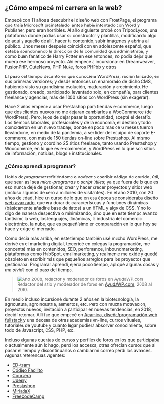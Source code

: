 ## ¿Cómo empecé mi carrera en la web?

Empecé con 11 años a descubrir el diseño web con FrontPage, el programa que traía Microsoft preinstalado; antes había intentado con Word y Publisher, pero eran horribles. Al año siguiente probé con TripodLycos, una plataforma donde podías usar su constructor y plantillas, modificando algo de aquí y aquello de allí, hacer tu contenido, subir imágenes y abrirla al público. Unos meses después coincidí con un adolescente español, que estaba abandonando la dirección de la comunidad que administraba, y como buen fanático de Harry Potter en ese entonces, no podía dejar que muera ese hermoso proyecto. Ahí empecé a incursionar en Dreamweaver, FusionPHP, CuteNews, PHP Nuke, foros PHPbb y otros.

El paso del tiempo decantó en que conociera WordPress, recién lanzado, en sus primeras versiones; y desde entonces un enamorado de dicho CMS, habiendo visto su grandísima evolución, maduración y crecimiento. He gestionado, creado, participado, levantado solo, en compañía, para clientes freelance y agencias, más de 1000 sitios con WordPress (sin exagerar).

Hace 2 años empecé a usar Prestashop para tiendas e-commerce, luego que dos clientes nuevos no me dejaran cambiarlos a WooCommerce (de WordPress). Pero, lejos de dejar pasar la oportunidad, acepté el desafío. Los tiempos laborales, profesionales y de la economía, el destino y todo coincidieron en un nuevo trabajo, donde en poco más de 6 meses fueron llevándome, en medio de la pandemia, a ser líder del equipo de soporte E-commerce, con más de 150 tiendas on-line sobre Prestashop. Al mismo tiempo, gestiono y coordino 25 sitios freelance, tanto usando Prestashop y Woocomerce, en lo que es e-commerce, y WordPress en lo que son sitios de información, noticias, blogs e institucionales.

### ¿Cómo aprendí a programar?

Hablo de _programar_ refiriéndome a _codear_ o escribir código de corrido, útil, que sean así sea _micro-programas_ o _script útiles_; ya que fuera de lo que es eso nunca dejé de gestionar, crear y hacer crecer proyectos y sitios web (incluso algunos de cero a millones de visitantes). En el año 2010, con 20 años de edad, hice un curso de lo que en esa época se consideraba [diseño web avanzado](https://github.com/alelazcano/carrito-cursodephp), que era dotar de características y funciones dinámicas (básicamente añadirle base de datos) a un HTML y algo de CSS. Y no lo digo de manera despectiva o minimizando, sino que en este tiempo avanzo tantísimo la web, los lenguajes, dinàmicas, la industria del comercio electrónico, la nube, que es pequeñísimo en comparación en lo que hoy se hace y exige el mercado.

Como decía más arriba, en este tiempo también usé mucho WordPress, me derivé en el marketing digital, tercericé en colegas la programación, me concentré más en contenidos, SEO, perfomance, inboundmarketing, plataformas como HubSpot, emailmarketing, y realmente me oxidé y quedé obsoleto en escribir más que pequeños arreglos para los proyectos que gestionaba. Programar aprendí, ejercí poco tiempo, apliqué algunas cosas y _me olvidé_ con el paso del tiempo.

> ![Año 2008, redactor y moderador de foros en AyudaWP.com](https://snipboard.io/qHPo1v.jpg)
> Redactor del sitio y moderador de foros en [AyudaWP.com](https://ayudawp.com/author/lalaale/), 2008 al 2010.</p> 

En medio incluso incursioné durante 2 años en la biotecnología, la agricultura, agroindustria, alimentos, etc. Pero con mucha motivación, proyectos nuevos, invitación a participar en nuevas tendencias, en 2018, decidí retomar. Allí fue que empecé en [Acamica, diseño/programación web fullstack](https://github.com/alelazcano/dwfs-acamica) y una decena de otras academias on-line, cursos vituales, tutoriales de youtube y cuanto lugar pudiera absorver conocimiento, sobre todo de Javascript, CSS, PHP, etc.

Incluso algunas cuentas de cursos y perfiles de foros en los que participaba o actualmente aún lo hago, perdí los accesos, otras ofrecían cursos que al pasar el tiempo y discontinuarlos o cambiar mi correo perdí los avances. Algunas referencias vigentes:

- [ED-team](https://ed.team/@alejandrolazcano)
- [Código Facilito](https://codigofacilito.com/usuarios/alelazcano)
- [Coursera](https://www.coursera.org/user/7e574b6fceef001127f198b4a1440c8d)
- [Udemy](https://www.udemy.com/user/ale-lazcano-2/)
- [Prestashop](https://www.prestashop.com/forums/profile/1627390-alelazcano/)
- [MiriadaX](https://miriadax.net/web/alelazca/~/11796/perfil)
- [FreeCodeCamp](https://www.freecodecamp.org/alelazcano)


